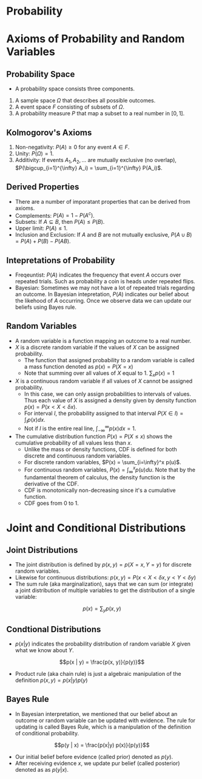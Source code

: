 Probability
=============
# Axioms of Probability and Random Variables
## Probability Space 
* A probability space consists three components. 
1. A sample space $\Omega$ that describes all possible outcomes.
2. A event space $F$ consisting of subsets of $\Omega$.
3. A probability measure $P$ that map a subset to a real number in $[0, 1]$.

## Kolmogorov's Axioms
1. Non-negativity: $P(A) \ge 0$ for any event $A \in F$.
2. Unity: $P(\Omega) = 1$.
3. Additivity: If events $A_1, A_2, ...$ are mutually exclusive (no overlap), $P(\bigcup_{i=1}^{\infty} A_i) = \sum_{i=1}^{\infty} P(A_i)$.

## Derived Properties
* There are a number of imporatant properties that can be derived from axioms. 
* Complements: $P(A) = 1 - P(A^c)$. 
* Subsets: If $A \subseteq B$, then $P(A) \le P(B)$. 
* Upper limit: $P(A) \le 1$.
* Inclusion and Exclusion: If $A$ and $B$ are not mutually exclusive, $P(A \cup B) = P(A) + P(B) - P(AB)$.

## Intepretations of Probability
* Freqeuntist: $P(A)$ indicates the frequency that event $A$ occurs over repeated trials. Such as probability a coin is heads under repeated flips. 
* Bayesian: Sometimes we may not have a lot of repeated trials regarding an outcome. In Bayesian intepretation, $P(A)$ indicates our belief about the likehood of $A$ occurring. Once we observe data we can update our beliefs using Bayes rule. 

## Random Variables 
* A random variable is a function mapping an outcome to a real number.
* $X$ is a discrete random variable if the values of $X$ can be assigned probability.
  * The function that assigned probability to a random variable is called a mass function denoted as $p(x) = P(X=x)$
  * Note that summing over all values of $X$ equal to $1$. $\sum_x p(x) = 1$
* $X$ is a continuous random variable if all values of $X$ cannot be assigned probability.
  * In this case, we can only assign probabilities to intervals of values. Thus each value of $X$ is assigned a density given by density function $p(x) = P(x < X < \delta x)$.
  * For interval $I$, the probability assigned to that interval $P(X \in I) = \int_I p(x) dx$.
  * Not if $I$ is the entire real line, $\int_{-\infty}^{\infty} p(x) dx = 1$.
* The cumulative distribution function $P(x) = P(X \le x)$ shows the cumulative probability of all values less than $x$.
  * Unlike the mass or density functions, CDF is defined for both discrete and continuous random variables.
  * For discrete random variables, $P(x) = \sum_{i=\infty}^x p(u)$. 
  * For continuous random variables, $P(x) = \int_{\infty}^x p(u) du$. Note that by the fundamental theorem of calculus, the density function is the derivative of the CDF.
  * CDF is monotonically non-decreasing since it's a cumulative function.
  * CDF goes from $0$ to $1$.

# Joint and Conditional Distributions
## Joint Distributions
* The joint distribution is defined by $p(x, y) = p(X=x, Y=y)$ for discrete random variables.
* Likewise for continuous distributions: $p(x, y) = P(x < X < \delta x, y < Y < \delta y)$
* The sum rule (aka marginalization), says that we can sum (or integrate) a joint distribution of multiple variables to get the distribution of a single variable:
```math
p(x) = \sum_y p(x, y)
```

## Condtional Distributions
* $p(x | y)$ indicates the probability distribution of random variable $X$ given what we know about $Y$. 
```math
p(x | y) = \frac{p(x, y)}{p(y)}
```
* Product rule (aka chain rule) is just a algebraic manipulation of the definition $p(x, y) = p(x | y) p(y)$

## Bayes Rule
* In Bayesian interpretation, we mentioned that our belief about an outcome or random variable can be updated with evidence. The rule for updating is called Bayes Rule, which is a manipulation of the definition of conditional probability.
```math
p(y | x) = \frac{p(x|y) p(x)}{p(y)}
```
* Our initial belief before evidence (called prior) denoted as $p(y)$.
* After receiving evidence $x$, we update pur belief (called posterior) denoted as as $p(y | x)$.   





